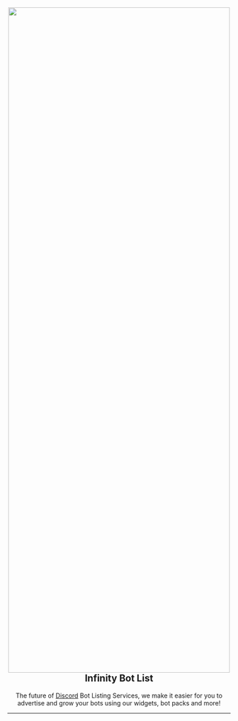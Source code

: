 <h2 align='center'>
  <img src="https://pbs.twimg.com/profile_banners/1365471907001237510/1653174132/1500x500" height='1500px' width='500px' />
  <br> 
  Infinity Bot List
</h2>
<p align="center">
The future of <a href="https://discord.com">Discord</a> Bot Listing Services, we make it easier for you to advertise and grow your bots using our widgets, bot packs and more!
</p>

<hr>
